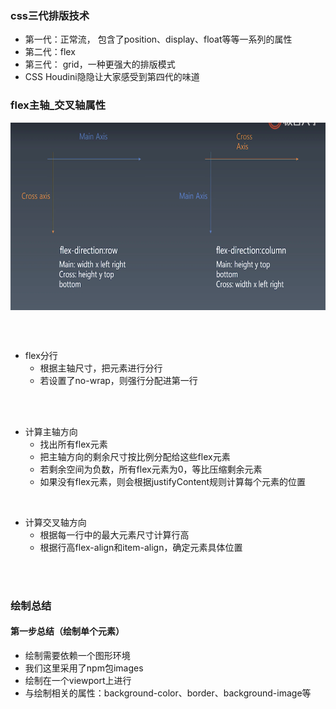 ### css三代排版技术
- 第一代：正常流， 包含了position、display、float等等一系列的属性
- 第二代：flex
- 第三代： grid，一种更强大的排版模式
- CSS Houdini隐隐让大家感受到第四代的味道


### flex主轴_交叉轴属性
<img src="./image/flex主轴_交叉轴属性.png" width = "800" height = "300" alt="flex主轴_交叉轴属性" align=center />


<br><br>

- flex分行
   - 根据主轴尺寸，把元素进行分行
   - 若设置了no-wrap，则强行分配进第一行

<br><br>

- 计算主轴方向
   - 找出所有flex元素
   - 把主轴方向的剩余尺寸按比例分配给这些flex元素
   - 若剩余空间为负数，所有flex元素为0，等比压缩剩余元素
   - 如果没有flex元素，则会根据justifyContent规则计算每个元素的位置

<br>

- 计算交叉轴方向
   - 根据每一行中的最大元素尺寸计算行高
   - 根据行高flex-align和item-align，确定元素具体位置

<br><br>

### 绘制总结
#### 第一步总结（绘制单个元素）
- 绘制需要依赖一个图形环境
- 我们这里采用了npm包images
- 绘制在一个viewport上进行
- 与绘制相关的属性：background-color、border、background-image等